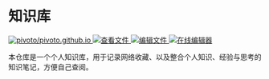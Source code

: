 # 知识库

<a href="https://github.com/pivoto/pivoto.github.io">
<img src="https://img.shields.io/badge/仓库地址-blue.svg" alt="pivoto/pivoto.github.io">
</a>
<a href="https://github.com/pivoto/pivoto.github.io/blob/master/README.md">
<img src="https://img.shields.io/badge/view-LightGreen.svg" alt="查看文件">
</a>
<a href="https://github.com/pivoto/pivoto.github.io/edit/master/README.md">
<img src="https://img.shields.io/badge/edit-orange.svg" alt="编辑文件">
</a>
<a href="https://github.dev/pivoto/pivoto.github.io/blob/master/README.md">
<img src="https://img.shields.io/badge/editor-violet.svg" alt="在线编辑器">
</a>

<div style="display: none; color:#80d814;"></div>


本仓库是一个个人知识库，用于记录网络收藏、以及整合个人知识、经验与思考的知识笔记，方便自己查阅。



